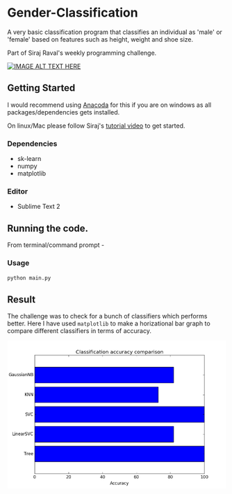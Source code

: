 # Gender-Classification
A very basic classification program that classifies an individual as 'male' or 'female' based on features such as height, weight and shoe size.

Part of Siraj Raval's weekly programming challenge.


[![IMAGE ALT TEXT HERE](http://img.youtube.com/vi/T5pRlIbr6gg/0.jpg)](http://www.youtube.com/watch?v=T5pRlIbr6gg)
## Getting Started
I would recommend using [Anacoda](https://www.continuum.io/what-is-anaconda) for this if you are on windows as all packages/dependencies gets installed.

On linux/Mac please follow Siraj's [tutorial video](https://www.youtube.com/watch?v=T5pRlIbr6gg) to get started.

### Dependencies
* sk-learn
* numpy
* matplotlib
### Editor
* Sublime Text 2

## Running the code.

From terminal/command prompt -
### Usage
```
python main.py
```
## Result
The challenge was to check for a bunch of classifiers which performs better.
Here I have used `matplotlib` to make a horizational bar graph to compare different classifiers in terms of accuracy.

![alt text](https://github.com/arunavsk/Gender-Classification/blob/master/src/img/result.png "Logo Title Text 1")
